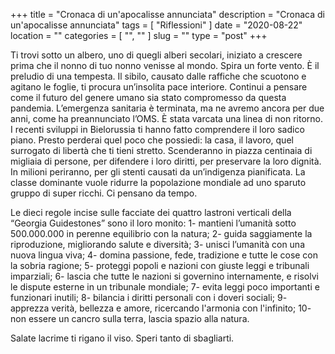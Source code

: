 +++
title = "Cronaca di un'apocalisse annunciata"
description = "Cronaca di un'apocalisse annunciata"
tags = [ "Riflessioni" ]
date = "2020-08-22"
location = ""
categories = [
  "",
  ""
]
slug = ""
type = "post"
+++

Ti trovi sotto un albero, uno di quegli alberi secolari, iniziato a crescere prima che il nonno di tuo nonno venisse al mondo. Spira un forte vento. È il preludio di una tempesta. Il sibilo, causato dalle raffiche che scuotono e agitano le foglie, ti procura un’insolita pace interiore. Continui a pensare come il futuro del genere umano sia stato compromesso da questa pandemia. L’emergenza sanitaria è terminata, ma ne avremo ancora per due anni, come ha preannunciato l’OMS. È stata varcata una linea di non ritorno. I recenti sviluppi in Bielorussia ti hanno fatto comprendere il loro sadico piano. Presto perderai quel poco che possiedi: la casa, il lavoro, quel surrogato di libertà che ti tieni stretto. Scenderanno in piazza centinaia di migliaia di persone, per difendere i loro diritti, per preservare la loro dignità. In milioni periranno, per gli stenti causati da un’indigenza pianificata. La classe dominante vuole ridurre la popolazione mondiale ad uno sparuto gruppo di super ricchi. Ci pensano da tempo.

Le dieci regole incise sulle facciate dei quattro lastroni verticali della “Georgia Guidestones” sono il loro monito: 1- mantieni l’umanità sotto 500.000.000 in perenne equilibrio con la natura; 2- guida saggiamente la riproduzione, migliorando salute e diversità; 3- unisci l’umanità con una nuova lingua viva; 4- domina passione, fede, tradizione e tutte le cose con la sobria ragione; 5- proteggi popoli e nazioni con giuste leggi e tribunali imparziali; 6- lascia che tutte le nazioni si governino internamente, e risolvi le dispute esterne in un tribunale mondiale; 7- evita leggi poco importanti e funzionari inutili; 8- bilancia i diritti personali con i doveri sociali; 9- apprezza verità, bellezza e amore, ricercando l'armonia con l'infinito; 10- non essere un cancro sulla terra, lascia spazio alla natura.

Salate lacrime ti rigano il viso. Speri tanto di sbagliarti.
